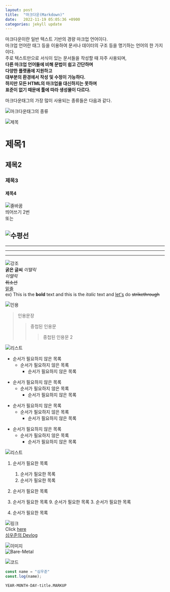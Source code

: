 ```yaml
---
layout: post
title:  "마크다운(Markdown)"
date:   2022-11-19 05:05:36 +0900
categories: jekyll update
---
```


마크다운이란 일반 텍스트 기반의 경량 마크업 언어이다.  
마크업 언어란 태그 등을 이용하여 문서나 데이터의 구조 등을 명기하는 언어의 한 가지이다.  
주로 텍스트만으로 서식이 있는 문서들을 작성할 때 자주 사용되며,  
**다른 마크업 언어들에 비해 문법이 쉽고 간단하며**  
**다양한 플랫폼에 지원하고**  
**대부분의 환경에서 작성 및 수정이 가능하다.**  
**하지만 모든 HTML의 마크업을 대신하지는 못하며**  
**표준이 없기 때문에 툴에 따라 생성물이 다르다.**  
  

마크다운태그의 가장 많이 사용되는 종류들은 다음과 같다.

![마크다운태그의 종류]({{site.baseurl}}/assets/images/md.PNG)  
  

![제목]({{site.baseurl}}/assets/images/제목.PNG)
# 제목1
## 제목2
### 제목3
#### 제목4  
  

![줄바꿈]({{site.baseurl}}/assets/images/줄바꿈.PNG)  
띄어쓰기 2번  
또는 <br/>  
  

![수평선]({{site.baseurl}}/assets/images/수평선.PNG)  
---
***
___
***  
  

![강조]({{site.baseurl}}/assets/images/글자강조.PNG)  
**굵은 글씨**
*이텔릭*  
_이탤릭_  
~~취소선~~  
<u>밑줄</u>  
ex) This is the **bold** text and this is the *italic* text and <u>let's</u> do ~~strikethrough~~  
  

![인용]({{site.baseurl}}/assets/images/인용문.PNG)  
> 인용문장  
>   > 중첩된 인용문  
>   >   > 중첩된 인용문 2  
  

![리스트]({{site.baseurl}}/assets/images/목록.PNG)  
- 순서가 필요하지 않은 목록
    - 순서가 필요하지 않은 목록
        - 순서가 필요하지 않은 목록  

* 순서가 필요하지 않은 목록
    * 순서가 필요하지 않은 목록
        * 순서가 필요하지 않은 목록  

+ 순서가 필요하지 않은 목록
    + 순서가 필요하지 않은 목록
        + 순서가 필요하지 않은 목록  

- 순서가 필요하지 않은 목록
    * 순서가 필요하지 않은 목록
        + 순서가 필요하지 않은 목록
  

![리스트]({{site.baseurl}}/assets/images/목록1.PNG)  
1. 순서가 필요한 목록
    1. 순서가 필요한 목록
    1. 순서가 필요한 목록
1. 순서가 필요한 목록

1. 순서가 필요한 목록
    9. 순서가 필요한 목록
    3. 순서가 필요한 목록
8. 순서가 필요한 목록
  

![링크]({{site.baseurl}}/assets/images/링크2.PNG)  
Click [here](https://shimwoojun.github.io/)  
[심우준의 Devlog](https://shimwoojun.github.io/)  
  

![이미지]({{site.baseurl}}/assets/images/이미지.PNG)  
![Bare-Metal]({{site.baseurl}}/assets/images/BM.PNG)
  

![코드]({{site.baseurl}}/assets/images/코드1.PNG)  
```javascript
const name = "심우준"
const.log(name);
```  

`YEAR-MONTH-DAY-title.MARKUP`